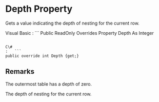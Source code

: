 <!-- loio3c1608c76c5f1014addca4cef51784bd -->

# Depth Property

Gets a value indicating the depth of nesting for the current row.



Visual Basic
:   ```
Public ReadOnly Overrides Property Depth As Integer
```

C\#
:   ```
public override int Depth {get;}
```



## Remarks

The outermost table has a depth of zero.

The depth of nesting for the current row.

